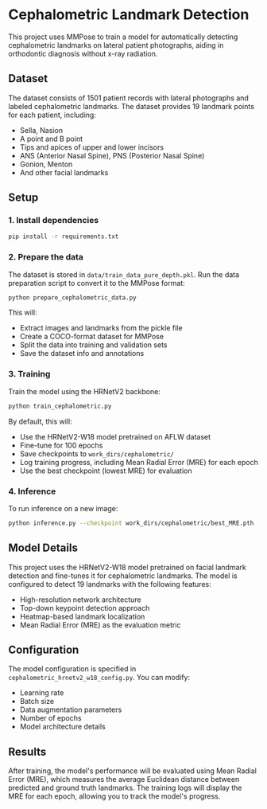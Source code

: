 # Cephalometric Landmark Detection

This project uses MMPose to train a model for automatically detecting cephalometric landmarks on lateral patient photographs, aiding in orthodontic diagnosis without x-ray radiation.

## Dataset

The dataset consists of 1501 patient records with lateral photographs and labeled cephalometric landmarks. The dataset provides 19 landmark points for each patient, including:
- Sella, Nasion
- A point and B point 
- Tips and apices of upper and lower incisors
- ANS (Anterior Nasal Spine), PNS (Posterior Nasal Spine)
- Gonion, Menton
- And other facial landmarks

## Setup

### 1. Install dependencies

```bash
pip install -r requirements.txt
```

### 2. Prepare the data

The dataset is stored in `data/train_data_pure_depth.pkl`. Run the data preparation script to convert it to the MMPose format:

```bash
python prepare_cephalometric_data.py
```

This will:
- Extract images and landmarks from the pickle file
- Create a COCO-format dataset for MMPose
- Split the data into training and validation sets
- Save the dataset info and annotations

### 3. Training

Train the model using the HRNetV2 backbone:

```bash
python train_cephalometric.py
```

By default, this will:
- Use the HRNetV2-W18 model pretrained on AFLW dataset
- Fine-tune for 100 epochs
- Save checkpoints to `work_dirs/cephalometric/`
- Log training progress, including Mean Radial Error (MRE) for each epoch
- Use the best checkpoint (lowest MRE) for evaluation

### 4. Inference

To run inference on a new image:

```bash
python inference.py --checkpoint work_dirs/cephalometric/best_MRE.pth --img-path /path/to/image.jpg --out-file output.jpg
```

## Model Details

This project uses the HRNetV2-W18 model pretrained on facial landmark detection and fine-tunes it for cephalometric landmarks. The model is configured to detect 19 landmarks with the following features:

- High-resolution network architecture 
- Top-down keypoint detection approach
- Heatmap-based landmark localization
- Mean Radial Error (MRE) as the evaluation metric

## Configuration

The model configuration is specified in `cephalometric_hrnetv2_w18_config.py`. You can modify:
- Learning rate
- Batch size
- Data augmentation parameters
- Number of epochs
- Model architecture details

## Results

After training, the model's performance will be evaluated using Mean Radial Error (MRE), which measures the average Euclidean distance between predicted and ground truth landmarks. The training logs will display the MRE for each epoch, allowing you to track the model's progress. 